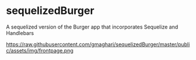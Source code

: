 # sequelizedBurger

A sequelized version of the Burger app that incorporates Sequelize and Handlebars

https://raw.githubusercontent.com/gmaghari/sequelizedBurger/master/public/assets/img/frontpage.png
